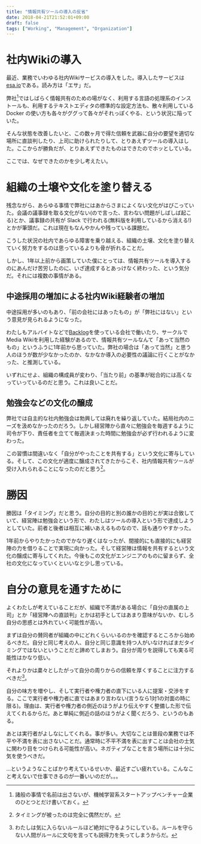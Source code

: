 ```yaml
---
title: "情報共有ツールの導入の反省"
date: 2018-04-21T21:52:01+09:00
draft: false
tags: ["Working", "Management", "Organization"]
---
```


# 社内Wikiの導入

最近、業務でいわゆる社内Wikiサービスの導入をした。導入したサービスは [esa.io](https://esa.io)である。読み方は「エサ」だ。

弊社[^1]ではしばらく情報共有のための場がなく、利用する言語の処理系のインストールも、利用するテキストエディタの標準的な設定方法も、散々利用している Docker の使い方も各々がググって各々がそれっぽくやる、という状況に陥っていた。

[^1]: 諸般の事情で名前は出さないが、機械学習系スタートアップベンチャー企業のひとつとだけ書いておく。

そんな状態を改善したいと、この数ヶ月で得た信頼を武器に自分の要望を適切な場所に直談判したり、上司に助けられたりして、とりあえずツールの導入はした。ここからが勝負だが、とりあえずできたものはできたのでホッとしている。

ここでは、なぜできたのかを少し考えたい。

# 組織の土壌や文化を塗り替える

残念ながら、あらゆる事情で弊社にはあからさまによくない文化がはびこっていた。会議の議事録を取る文化がない(ので言った、言わない問題がしばしば起こる)とか、議事録の共有が Slack で行われる(無料版を利用しているから消える!)とかが筆頭だ。これは現在もなんやかんや残っている課題だ。

こうした状況の社内であらゆる障害を乗り越える、組織の土壌、文化を塗り替えていく努力をするのは思っているよりも骨が折れることだ。

しかし、1年以上前から画策していた僕にとっては、情報共有ツールを導入するのにあんだけ苦労したのに、いざ達成するとあっけなく終わった、という気分だ。それには複数の事情がある。

## 中途採用の増加による社内Wiki経験者の増加

中途採用が多いのもあり、「前の会社にはあったもの」が「弊社にはない」という意見が見られるようになった。

わたしもアルバイトなどで[Backlog](https://backlog.com/ja/)を使っている会社で働いたり、サークルでMedia Wikiを利用した経験があるので、情報共有ツールなんて「あって当然のもの」というふうに1年前から思っていた。弊社の場合は「あって当然」と思う人のほうが数が少なかったのか、なかなか導入の必要性の議論に行くことがなかった、と推測している。

いずれにせよ、組織の構成員が変わり、「当たり前」の基準が総合的には高くなっていっているのだと思う。これは良いことだ。

## 勉強会などの文化の醸成

弊社では自主的な社内勉強会は勃興しては廃れを繰り返していた。結局社内のニーズを汲めなかったのだろう。しかし経営陣から直々に勉強会を毎週するように司令が下り、責任者を立てて毎週決まった時間に勉強会が必ず行われるように変わった。

この習慣は間違いなく「自分がやったことを共有する」という文化に寄与している。そして、この文化が適度に醸成されてきたからこそ、社内情報共有ツールが受け入れられることになったのだと思う[^2]。

[^2]: タイミングが被ったのは完全に偶然だが。

# 勝因

勝因は「タイミング」だと思う。自分の目的と別の誰かの目的とが実は合致していて、経営陣は勉強会という形で、わたしはツールの導入という形で達成しようとしていた。前者と後者は相互に補いあえるものなので、話も通りやすかった。

1年前からやりたかったのでかなり遅くはなったが、間接的にも直接的にも経営陣の力を借りることで実現に向かった。そして経営陣は情報を共有するという文化の醸成に寄与してくれた。今後もこの文化がエンジニアのものに留まらず、全社の文化になっていくといいなと少し思っている。

# 自分の意見を通すために

よくわたしが考えていることだが、組織で不満がある場合に「自分の直属の上司」とか「経営陣への直談判」とかは初手としてはあまり意味がないか、むしろ自分の思惑とは外れていく可能性が高い。

まずは自分の賛同者が組織の中にどれくらいいるのかを確認するところから始めるべきだ。自分と同じ考えの人、自分と同じ意識を持つ人がいなければまだタイミングではないということだと諦めてしまおう。自分が周りを説得しても実る可能性はかなり低い。

それよりかは粛々としたがって自分の周りからの信頼を厚くすることに注力するべきだ[^3]。

[^3]: わたしは気に入らないルールほど絶対に守るようにしている。ルールを守らない人間がルールに文句を言っても説得力を失ってしまうからだ。

自分の味方を増やし、そして実行者や権力者の直下にいる人に提案・交渉をする。ここで実行者や権力者に直ではあまり言わない(言うなら1対1の対面の時に限る)。理由は、実行者や権力者の側近のほうがより伝えやすく整備した形で伝えてくれるからだ。あと単純に側近の話のほうがよく聞くだろう、というのもある。

あとは実行者がよしなにしてくれる。事が多い。大切なことは普段の業務では不平や不満を表に出さないことだ。通常時に不平不満を表に出すことは会社の士気に関わり目をつけられる可能性が高い。ネガティブなことを言う場所には十分に気を使うべきだ。

...というようなことばかり考えているせいか、最近すごい疲れている。こんなこと考えないで仕事できるのが一番いいのだが。。。

